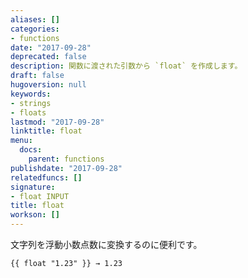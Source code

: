 ```yaml
---
aliases: []
categories:
- functions
date: "2017-09-28"
deprecated: false
description: 関数に渡された引数から `float` を作成します。
draft: false
hugoversion: null
keywords:
- strings
- floats
lastmod: "2017-09-28"
linktitle: float
menu:
  docs:
    parent: functions
publishdate: "2017-09-28"
relatedfuncs: []
signature:
- float INPUT
title: float
workson: []
---
```


文字列を浮動小数点数に変換するのに便利です。

```go-html-template
{{ float "1.23" }} → 1.23
```
